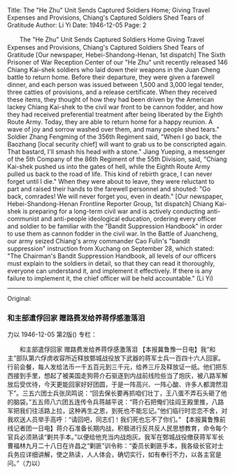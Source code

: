 Title: The "He Zhu" Unit Sends Captured Soldiers Home; Giving Travel Expenses and Provisions, Chiang's Captured Soldiers Shed Tears of Gratitude
Author: Li Yi
Date: 1946-12-05
Page: 2

　　The "He Zhu" Unit Sends Captured Soldiers Home
    Giving Travel Expenses and Provisions, Chiang's Captured Soldiers Shed Tears of Gratitude
    [Our newspaper, Hebei-Shandong-Henan, 1st dispatch] The Sixth Prisoner of War Reception Center of our "He Zhu" unit recently released 146 Chiang Kai-shek soldiers who laid down their weapons in the Juan Cheng battle to return home. Before their departure, they were given a farewell dinner, and each person was issued between 1,500 and 3,000 legal tender, three catties of provisions, and a release certificate. When they received these items, they thought of how they had been driven by the American lackey Chiang Kai-shek to the civil war front to be cannon fodder, and how they had received preferential treatment after being liberated by the Eighth Route Army. Today, they are able to return home for a happy reunion. A wave of joy and sorrow washed over them, and many people shed tears." Soldier Zhang Fengming of the 356th Regiment said, "When I go back, the Baozhang [local security chief] will want to grab us to be conscripted again. That bastard, I'll smash his head with a stone." Jiang Yueping, a messenger of the 5th Company of the 86th Regiment of the 55th Division, said, "Chiang Kai-shek pushed us into the gates of hell, while the Eighth Route Army pulled us back to the road of life. This kind of rebirth grace, I can never forget until I die." When they were about to leave, they were reluctant to part and raised their hands to the farewell personnel and shouted: "Go back, comrades! We will never forget you, even in death."
    [Our newspaper, Hebei-Shandong-Henan Frontline Reporter Group, 1st dispatch] Chiang Kai-shek is preparing for a long-term civil war and is actively conducting anti-communist and anti-people ideological education, ordering every officer and soldier to be familiar with the "Bandit Suppression Handbook" in order to use them as cannon fodder in the civil war. In the Battle of Juancheng, our army seized Chiang's army commander Cao Fulin's "bandit suppression" instruction from Xuchang on September 28, which stated: "The Chairman's Bandit Suppression Handbook, all levels of our officers must explain to the soldiers in detail, so that they can read it thoroughly, everyone can understand it, and implement it effectively. If there is any failure to implement it, the chief officer will be held accountable." (Li Yi)



<hr /> 

Original: 


### 和主部遣俘回家  赠路费发给养蒋俘感激落泪
力以
1946-12-05
第2版()
专栏：

　　和主部遣俘回家
    赠路费发给养蒋俘感激落泪
    【本报冀鲁豫一日电】我“和主”部队第六俘虏收容所近释放鄄城战役放下武器的蒋军士兵一百四十六人回家。行前会餐，每人发给法币一千五百元到三千元，给养三斤及释放证一纸。他们把东西接到手里，想起了被美国走狗蒋介石驱逐到内战前线险些当了炮灰，被八路军解放后受优待，今天更能回家好好团圆，于是一阵高兴、一阵心酸、许多人都潸然泪下”。三五六团士兵张凤鸣说：“回去保长要再抓咱们壮丁，王八蛋不弄石头砸了他的脑袋。”五五师八六团五连传令兵蒋越平说：“蒋介石把俺们往阎王殿里推，八路军把我们往活路上拉，这种再生之恩，到死也不能忘记。”他们临行时恋恋不舍，对我欢送人员举手高呼：“请回吧，同志们！我们死也忘不了你们。”
    【本报冀鲁豫前线记者团一日电】蒋介石准备长期内战，积极进行反共反人民思想教育，命令每个官兵必须熟读“剿共手本。”以便给他充当内战炮灰。我军在鄄城战役缴获蒋军军长曹福林九月二十八日在许昌之“剿匪”训令称：“委员长剿匪手本，我各级长官对士兵务应详细讲解，使之熟读，人人体会，确切实行，如有奉行不力，以各主官是问。”（力以）
